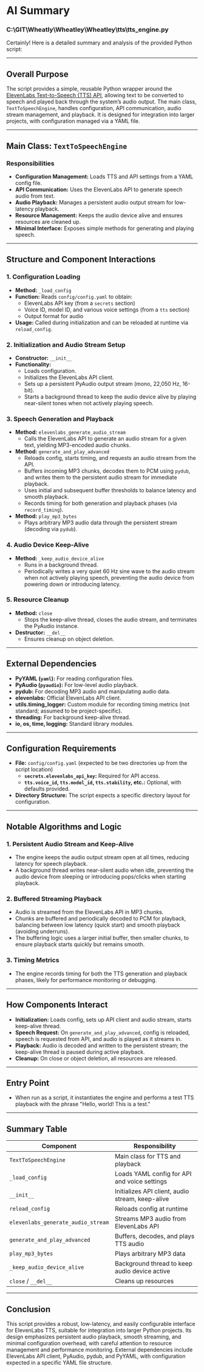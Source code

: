 # AI Summary

### C:\GIT\Wheatly\Wheatley\Wheatley\tts\tts_engine.py
Certainly! Here is a detailed summary and analysis of the provided Python script:

---

## **Overall Purpose**

The script provides a simple, reusable Python wrapper around the [ElevenLabs Text-to-Speech (TTS) API](https://elevenlabs.io/), allowing text to be converted to speech and played back through the system’s audio output. The main class, `TextToSpeechEngine`, handles configuration, API communication, audio stream management, and playback. It is designed for integration into larger projects, with configuration managed via a YAML file.

---

## **Main Class: `TextToSpeechEngine`**

### **Responsibilities**

- **Configuration Management:** Loads TTS and API settings from a YAML config file.
- **API Communication:** Uses the ElevenLabs API to generate speech audio from text.
- **Audio Playback:** Manages a persistent audio output stream for low-latency playback.
- **Resource Management:** Keeps the audio device alive and ensures resources are cleaned up.
- **Minimal Interface:** Exposes simple methods for generating and playing speech.

---

## **Structure and Component Interactions**

### **1. Configuration Loading**

- **Method:** `_load_config`
- **Function:** Reads `config/config.yaml` to obtain:
  - ElevenLabs API key (from a `secrets` section)
  - Voice ID, model ID, and various voice settings (from a `tts` section)
  - Output format for audio
- **Usage:** Called during initialization and can be reloaded at runtime via `reload_config`.

### **2. Initialization and Audio Stream Setup**

- **Constructor:** `__init__`
- **Functionality:**
  - Loads configuration.
  - Initializes the ElevenLabs API client.
  - Sets up a persistent PyAudio output stream (mono, 22,050 Hz, 16-bit).
  - Starts a background thread to keep the audio device alive by playing near-silent tones when not actively playing speech.

### **3. Speech Generation and Playback**

- **Method:** `elevenlabs_generate_audio_stream`
  - Calls the ElevenLabs API to generate an audio stream for a given text, yielding MP3-encoded audio chunks.
- **Method:** `generate_and_play_advanced`
  - Reloads config, starts timing, and requests an audio stream from the API.
  - Buffers incoming MP3 chunks, decodes them to PCM using `pydub`, and writes them to the persistent audio stream for immediate playback.
  - Uses initial and subsequent buffer thresholds to balance latency and smooth playback.
  - Records timing for both generation and playback phases (via `record_timing`).
- **Method:** `play_mp3_bytes`
  - Plays arbitrary MP3 audio data through the persistent stream (decoding via `pydub`).

### **4. Audio Device Keep-Alive**

- **Method:** `_keep_audio_device_alive`
  - Runs in a background thread.
  - Periodically writes a very quiet 60 Hz sine wave to the audio stream when not actively playing speech, preventing the audio device from powering down or introducing latency.

### **5. Resource Cleanup**

- **Method:** `close`
  - Stops the keep-alive thread, closes the audio stream, and terminates the PyAudio instance.
- **Destructor:** `__del__`
  - Ensures cleanup on object deletion.

---

## **External Dependencies**

- **PyYAML (`yaml`):** For reading configuration files.
- **PyAudio (`pyaudio`):** For low-level audio playback.
- **pydub:** For decoding MP3 audio and manipulating audio data.
- **elevenlabs:** Official ElevenLabs API client.
- **utils.timing_logger:** Custom module for recording timing metrics (not standard; assumed to be project-specific).
- **threading:** For background keep-alive thread.
- **io, os, time, logging:** Standard library modules.

---

## **Configuration Requirements**

- **File:** `config/config.yaml` (expected to be two directories up from the script location)
  - **`secrets.elevenlabs_api_key`:** Required for API access.
  - **`tts.voice_id`, `tts.model_id`, `tts.stability`, etc.:** Optional, with defaults provided.
- **Directory Structure:** The script expects a specific directory layout for configuration.

---

## **Notable Algorithms and Logic**

### **1. Persistent Audio Stream and Keep-Alive**

- The engine keeps the audio output stream open at all times, reducing latency for speech playback.
- A background thread writes near-silent audio when idle, preventing the audio device from sleeping or introducing pops/clicks when starting playback.

### **2. Buffered Streaming Playback**

- Audio is streamed from the ElevenLabs API in MP3 chunks.
- Chunks are buffered and periodically decoded to PCM for playback, balancing between low latency (quick start) and smooth playback (avoiding underruns).
- The buffering logic uses a larger initial buffer, then smaller chunks, to ensure playback starts quickly but remains smooth.

### **3. Timing Metrics**

- The engine records timing for both the TTS generation and playback phases, likely for performance monitoring or debugging.

---

## **How Components Interact**

- **Initialization:** Loads config, sets up API client and audio stream, starts keep-alive thread.
- **Speech Request:** On `generate_and_play_advanced`, config is reloaded, speech is requested from API, and audio is played as it streams in.
- **Playback:** Audio is decoded and written to the persistent stream; the keep-alive thread is paused during active playback.
- **Cleanup:** On close or object deletion, all resources are released.

---

## **Entry Point**

- When run as a script, it instantiates the engine and performs a test TTS playback with the phrase "Hello, world! This is a test."

---

## **Summary Table**

| Component                   | Responsibility                                        |
|-----------------------------|------------------------------------------------------|
| `TextToSpeechEngine`        | Main class for TTS and playback                      |
| `_load_config`              | Loads YAML config for API and voice settings         |
| `__init__`                  | Initializes API client, audio stream, keep-alive     |
| `reload_config`             | Reloads config at runtime                            |
| `elevenlabs_generate_audio_stream` | Streams MP3 audio from ElevenLabs API         |
| `generate_and_play_advanced`| Buffers, decodes, and plays TTS audio               |
| `play_mp3_bytes`            | Plays arbitrary MP3 data                             |
| `_keep_audio_device_alive`  | Background thread to keep audio device active        |
| `close` / `__del__`         | Cleans up resources                                 |

---

## **Conclusion**

This script provides a robust, low-latency, and easily configurable interface for ElevenLabs TTS, suitable for integration into larger Python projects. Its design emphasizes persistent audio playback, smooth streaming, and minimal configuration overhead, with careful attention to resource management and performance monitoring. External dependencies include ElevenLabs API client, PyAudio, pydub, and PyYAML, with configuration expected in a specific YAML file structure.
